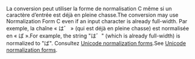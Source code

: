 <span data-ttu-id="161c2-101">La conversion peut utiliser la forme de normalisation C même si un caractère d’entrée est déjà en pleine chasse.</span><span class="sxs-lookup"><span data-stu-id="161c2-101">The conversion may use Normalization Form C even if an input character is already full-width.</span></span> <span data-ttu-id="161c2-102">Par exemple, la chaîne « は゛ » (qui est déjà en pleine chasse) est normalisée en « ば ».</span><span class="sxs-lookup"><span data-stu-id="161c2-102">For example, the string "は゛" (which is already full-width) is normalized to "ば".</span></span> <span data-ttu-id="161c2-103">Consultez [Unicode normalization forms](http://unicode.org/reports/tr15).</span><span class="sxs-lookup"><span data-stu-id="161c2-103">See [Unicode normalization forms](http://unicode.org/reports/tr15).</span></span>